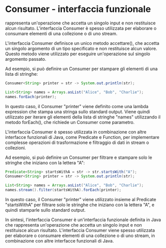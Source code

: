 # Consumer - interfaccia funzionale

rappresenta un'operazione che accetta un singolo input e non restituisce alcun risultato. L'interfaccia Consumer è spesso utilizzata per elaborare o consumare elementi di una collezione o di uno stream.

L'interfaccia Consumer definisce un unico metodo accettare(), che accetta un singolo argomento di un tipo specificato e non restituisce alcun valore. Questo metodo viene utilizzato per eseguire un'operazione sul singolo argomento passato.

Ad esempio, si può definire un Consumer per stampare gli elementi di una lista di stringhe:

```java
Consumer<String> printer = str -> System.out.println(str);

List<String> names = Arrays.asList("Alice", "Bob", "Charlie");
names.forEach(printer);
```

In questo caso, il Consumer "printer" viene definito come una lambda expression che stampa una stringa sullo standard output. Viene quindi utilizzato per iterare gli elementi della lista di stringhe "names" utilizzando il metodo forEach(), che richiede un Consumer come parametro.

L'interfaccia Consumer è spesso utilizzata in combinazione con altre interfacce funzionali di Java, come Predicate e Function, per implementare complesse operazioni di trasformazione e filtraggio di dati in stream o collezioni.

Ad esempio, si può definire un Consumer per filtrare e stampare solo le stringhe che iniziano con la lettera "A":

```java
Predicate<String> startsWithA = str -> str.startsWith("A");
Consumer<String> printer = str -> System.out.println(str);

List<String> names = Arrays.asList("Alice", "Bob", "Charlie");
names.stream().filter(startsWithA).forEach(printer);
```

In questo caso, il Consumer "printer" viene utilizzato insieme al Predicate "startsWithA" per filtrare solo le stringhe che iniziano con la lettera "A", e quindi stamparle sullo standard output.

In sintesi, l'interfaccia Consumer è un'interfaccia funzionale definita in Java che rappresenta un'operazione che accetta un singolo input e non restituisce alcun risultato. L'interfaccia Consumer viene spesso utilizzata per elaborare o consumare elementi di una collezione o di uno stream, in combinazione con altre interfacce funzionali di Java.